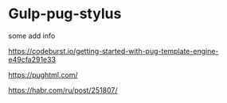 # Gulp-pug-stylus
some add info

https://codeburst.io/getting-started-with-pug-template-engine-e49cfa291e33

https://pughtml.com/

https://habr.com/ru/post/251807/
